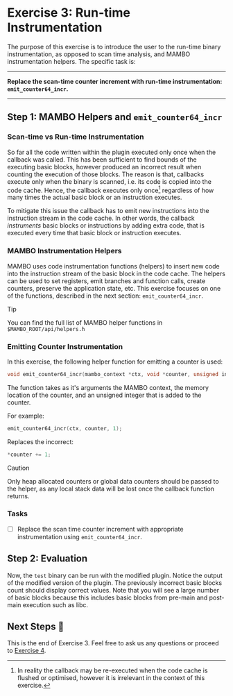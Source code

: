 # Exercise 3: Run-time Instrumentation

The purpose of this exercise is to introduce the user to the run-time binary instrumentation, as opposed to scan time analysis, and MAMBO instrumentation helpers. The specific task is:

___
**Replace the scan-time counter increment with run-time instrumentation: `emit_counter64_incr`.**
___

## Step 1: MAMBO Helpers and `emit_counter64_incr`

### Scan-time vs Run-time Instrumentation 

So far all the code written within the plugin executed only once when the callback was called. This has been sufficient to find bounds of the executing basic blocks, however produced an incorrect result when counting the execution of those blocks. The reason is that, callbacks execute only when the binary is scanned, i.e. its code is copied into the code cache. Hence, the callback executes only once[^1] regardless of how many times the actual basic block or an instruction executes.

To mitigate this issue the callback has to emit new instructions into the instruction stream in the code cache. In other words, the callback *instruments* basic blocks or instructions by adding extra code, that is executed every time that basic block or instruction executes.

[^1]: In reality the callback may be re-executed when the code cache is flushed or optimised, however it is irrelevant in the context of this exercise.

### MAMBO Instrumentation Helpers

MAMBO uses code instrumentation functions (helpers) to insert new code into the instruction stream of the basic block in the code cache. The helpers can be used to set registers, emit branches and function calls, create counters, preserve the application state, etc. This exercise focuses on one of the functions, described in the next section: `emit_counter64_incr`.

> [!TIP]
> You can find the full list of MAMBO helper functions in `$MAMBO_ROOT/api/helpers.h`

### Emitting Counter Instrumentation

In this exercise, the following helper function for emitting a counter is used:

```c
void emit_counter64_incr(mambo_context *ctx, void *counter, unsigned incr);
```

The function takes as it's arguments the MAMBO context, the memory location of the counter, and an unsigned integer that is added to the counter.

For example:

```c
emit_counter64_incr(ctx, counter, 1);
```

Replaces the incorrect:

```c
*counter += 1;
```

> [!CAUTION]
> Only heap allocated counters or global data counters should be passed to the helper, as any local stack data will be lost once the callback function returns.

### Tasks

- [ ] Replace the scan time counter increment with appropriate instrumentation using `emit_counter64_incr`.

## Step 2: Evaluation

Now, the `test` binary can be run with the modified plugin. Notice the output of the modified version of the plugin. The previously incorrect basic blocks count should display correct values. Note that you will see a large number of basic blocks because this includes basic blocks from pre-main and post-main execution such as libc.

## Next Steps 👏

This is the end of Exercise 3. Feel free to ask us any questions or proceed to [Exercise 4](../exercise4/README.md).
